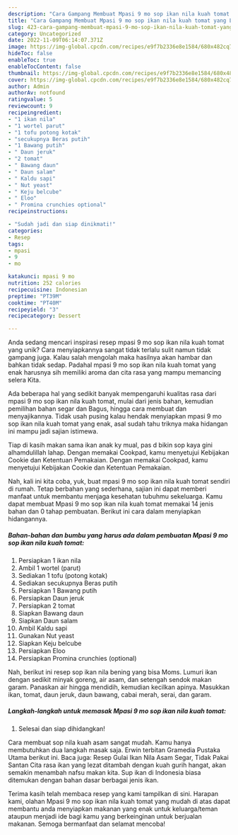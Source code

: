 ```yaml
---
description: "Cara Gampang Membuat Mpasi 9 mo sop ikan nila kuah tomat yang Lezat Sekali"
title: "Cara Gampang Membuat Mpasi 9 mo sop ikan nila kuah tomat yang Lezat Sekali"
slug: 423-cara-gampang-membuat-mpasi-9-mo-sop-ikan-nila-kuah-tomat-yang-lezat-sekali
category: Uncategorized
date: 2022-11-09T06:14:07.371Z
image: https://img-global.cpcdn.com/recipes/e9f7b2336e8e1584/680x482cq70/mpasi-9-mo-sop-ikan-nila-kuah-tomat-foto-resep-utama.jpg
hideToc: false
enableToc: true
enableTocContent: false
thumbnail: https://img-global.cpcdn.com/recipes/e9f7b2336e8e1584/680x482cq70/mpasi-9-mo-sop-ikan-nila-kuah-tomat-foto-resep-utama.jpg
cover: https://img-global.cpcdn.com/recipes/e9f7b2336e8e1584/680x482cq70/mpasi-9-mo-sop-ikan-nila-kuah-tomat-foto-resep-utama.jpg
author: Admin
authorAv: notfound
ratingvalue: 5
reviewcount: 9
recipeingredient:
- "1 ikan nila"
- "1 wortel parut"
- "1 tofu potong kotak"
- "secukupnya Beras putih"
- "1 Bawang putih"
- " Daun jeruk"
- "2 tomat"
- " Bawang daun"
- " Daun salam"
- " Kaldu sapi"
- " Nut yeast"
- " Keju belcube"
- " Eloo"
- " Promina crunchies optional"
recipeinstructions:

- "Sudah jadi dan siap dinikmati!"
categories:
- Resep
tags:
- mpasi
- 9
- mo

katakunci: mpasi 9 mo 
nutrition: 252 calories
recipecuisine: Indonesian
preptime: "PT39M"
cooktime: "PT40M"
recipeyield: "3"
recipecategory: Dessert

---
```





Anda sedang mencari inspirasi resep mpasi 9 mo sop ikan nila kuah tomat yang unik? Cara menyiapkannya sangat tidak terlalu sulit namun tidak gampang juga. Kalau salah mengolah maka hasilnya akan hambar dan bahkan tidak sedap. Padahal mpasi 9 mo sop ikan nila kuah tomat yang enak harusnya sih memiliki aroma dan cita rasa yang mampu memancing selera Kita.





Ada beberapa hal yang sedikit banyak mempengaruhi kualitas rasa dari mpasi 9 mo sop ikan nila kuah tomat, mulai dari jenis bahan, kemudian pemilihan bahan segar dan Bagus, hingga cara membuat dan menyajikannya. Tidak usah pusing kalau hendak menyiapkan mpasi 9 mo sop ikan nila kuah tomat yang enak,      asal sudah tahu triknya maka hidangan ini mampu jadi sajian istimewa.














Tiap di kasih makan sama ikan anak ky mual, pas d bikin sop kaya gini alhamdulillah lahap. Dengan memakai Cookpad, kamu menyetujui Kebijakan Cookie dan Ketentuan Pemakaian. Dengan memakai Cookpad, kamu menyetujui Kebijakan Cookie dan Ketentuan Pemakaian.






Nah, kali ini kita coba, yuk, buat mpasi 9 mo sop ikan nila kuah tomat sendiri di rumah. Tetap berbahan yang sederhana, sajian ini dapat memberi manfaat untuk membantu menjaga kesehatan tubuhmu sekeluarga. Kamu dapat membuat Mpasi 9 mo sop ikan nila kuah tomat memakai 14 jenis bahan dan 0 tahap pembuatan. Berikut ini cara dalam menyiapkan hidangannya.

<!--inarticleads1-->

##### Bahan-bahan dan bumbu yang harus ada dalam pembuatan Mpasi 9 mo sop ikan nila kuah tomat:

1. Persiapkan 1 ikan nila
1. Ambil 1 wortel (parut)
1. Sediakan 1 tofu (potong kotak)
1. Sediakan secukupnya Beras putih
1. Persiapkan 1 Bawang putih
1. Persiapkan  Daun jeruk
1. Persiapkan 2 tomat
1. Siapkan  Bawang daun
1. Siapkan  Daun salam
1. Ambil  Kaldu sapi
1. Gunakan  Nut yeast
1. Siapkan  Keju belcube
1. Persiapkan  Eloo
1. Persiapkan  Promina crunchies (optional)


Nah, berikut ini resep sop ikan nila bening yang bisa Moms. Lumuri ikan dengan sedikit minyak goreng, air asam, dan setengah sendok makan garam. Panaskan air hingga mendidih, kemudian kecilkan apinya. Masukkan ikan, tomat, daun jeruk, daun bawang, cabai merah, serai, dan garam. 

<!--inarticleads2-->

##### Langkah-langkah untuk memasak Mpasi 9 mo sop ikan nila kuah tomat:


1. Selesai dan siap dihidangkan!

Cara membuat sop nila kuah asam sangat mudah. Kamu hanya membutuhkan dua langkah masak saja. Erwin terbitan Gramedia Pustaka Utama berikut ini. Baca juga: Resep Gulai Ikan Nila Asam Segar, Tidak Pakai Santan Cita rasa ikan yang lezat ditambah dengan kuah gurih hangat, akan semakin menambah nafsu makan kita. Sup ikan di Indonesia biasa ditemukan dengan bahan dasar berbagai jenis ikan. 

Terima kasih telah membaca resep yang kami tampilkan di sini. Harapan kami, olahan Mpasi 9 mo sop ikan nila kuah tomat yang mudah di atas dapat membantu anda menyiapkan makanan yang enak untuk keluarga/teman ataupun menjadi ide bagi kamu yang berkeinginan untuk berjualan makanan. Semoga bermanfaat dan selamat mencoba!
